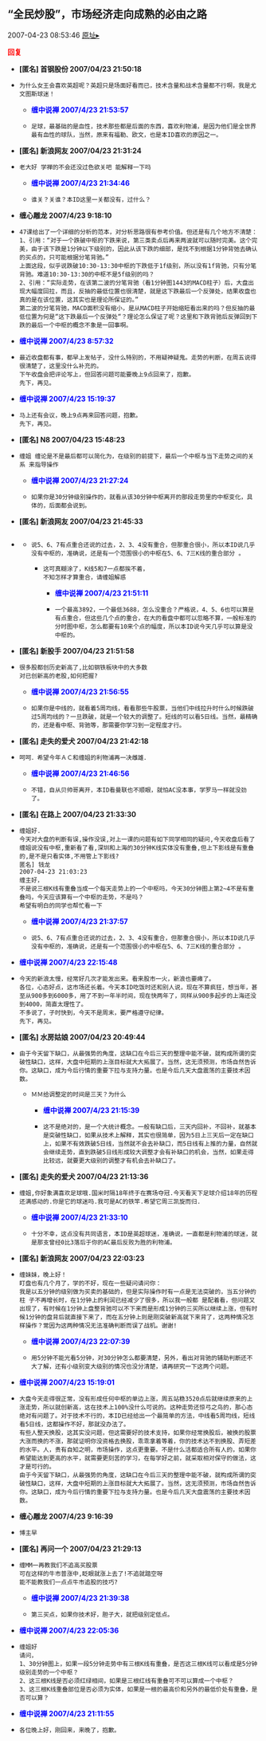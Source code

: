 ## “全民炒股”，市场经济走向成熟的必由之路
2007-04-23 08:53:46
[原址▸](http://www.fxgan.com/chan_time/2007_01_06/504.htm)





**<font color='red'>回复</font>**


- **[匿名] 首钢股份  2007/04/23 21:50:18**
- ```
  为什么女王会喜欢英超呢？英超只是场面好看而已，技术含量和战术含量都不行啊，我是尤文图斯球迷！ 
  ```
   - **<font color='blue'>缠中说禅 2007/4/23 21:53:57</font>**
   - ```
     足球，最基础的是血性，技术那些都是后面的东西，喜欢利物浦，是因为他们是全世界最有血性的球队，当然，原来有福勒、欧文，也是本ID喜欢的原因之一。
     ```
- **[匿名] 新浪网友  2007/04/23 21:31:24**
- ```
  老大好 学禅的不会还没过色欲关吧 能解释一下吗 
  ```
   - **<font color='blue'>缠中说禅 2007/4/23 21:34:46</font>**
   - ```
     谁关？关谁？本ID这里一关都没有，过什么？
     ```
- **缠心雕龙 2007/4/23 9:18:10**
- ```
  47课给出了一个详细的分析的范本，对分析思路很有参考价值。但还是有几个地方不清楚：
  1、引用：“对于一个跌破中枢的下跌来说，第三类卖点后再来两波就可以随时完美。这个完美，由于该下跌是1分钟以下级别的，因此从该下跌的细部，是找不到根据1分钟背弛去确认的买点的，只可能根据分笔背驰。”
  上面这段，似乎说跌破10:30-13:30中枢的下跌低于1f级别，所以没有1f背驰，只有分笔背驰。难道10:30-13:30的中枢不是5f级别的吗？
  2、引用：“实际走势，在该第二波的分笔背驰（看1分钟图1443的MACD柱子）后，大盘出现大幅度回拉，而且，反抽的最低位置也很清楚，就是这下跌最后一个反弹处，结果收盘也真的是在该位置，这其实也是理论所保证的。”
  第二波的分笔背驰，MACD面积没有缩小，是从MACD柱子开始缩短看出来的吗？但反抽的最低位置为何是“这下跌最后一个反弹处“？理论怎么保证了呢？这里和下跌背驰后反弹回到下跌的最后一个中枢的概念不象是一回事啊。
  ```
- **<font color='blue'>缠中说禅 2007/4/23 8:57:32</font>**
- ```
  最近收盘都有事，都早上发帖子，没什么特别的，不用疑神疑鬼。走势的判断，在周五说得很清楚了，这里没什么补充的。
  下午收盘会把评论写上，但回答问题可能要晚上9点回来了，抱歉。
  先下，再见。
  ```
- **<font color='blue'>缠中说禅 2007/4/23 15:19:37</font>**
- ```
  马上还有会议，晚上9点再来回答问题，抱歉。
  先下，再见。
  ```
- **[匿名] N8  2007/04/23 15:48:23**
- ```
  缠姐 缠论是不是最后都可以简化为，在级别的前提下，最后一个中枢与当下走势之间的关系 来指导操作 
  ```
   - **<font color='blue'>缠中说禅 2007/4/23 21:27:24</font>**
   - ```
     如果你是30分钟级别操作的，就看从该30分钟中枢离开的那段走势里的中枢变化，具体的，后面都会说到。
     ```
- **[匿名] 新浪网友  2007/04/23 21:45:33**
- ```

  ```
   - ```
     说5、6、7有点重合还说的过去，2、3、4没有重合，但那重合很小，所以本ID说几乎没有中枢的，准确说，还是有一个范围很小的中枢在5、6、7三K线的重合部分 。 
     ```
      - ```
        这可真糊涂了，K线5和7一点都挨不着，
        不知怎样才算重合，请缠姐解惑
        ```
         - **<font color='blue'>缠中说禅 2007/4/23 21:51:11</font>**
         - ```
           一个最高3892，一个最低3688，怎么没重合？严格说，4、5、6也可以算是有点重合，但这些几个点的重合，在大的看盘中都可以忽略不算，一般标准的分时图中枢，怎么都要有10来个点的幅度，所以本ID说今天几乎可以算是没中枢的。
           ```
- **[匿名] 新股手  2007/04/23 21:51:58**
- ```
  很多股都创历史新高了,比如钢铁板块中的大多数
  对已创新高的老股,如何把握? 
  ```
   - **<font color='blue'>缠中说禅 2007/4/23 21:56:55</font>**
   - ```
     如果你是中线的，就看着5周均线，看看那些牛股票，当他们中线拉升时什么时候跌破过5周均线的？一旦跌破，就是一个较大的调整了。短线的可以看5日线。当然，最精确的，还是看中枢、背驰等，那需要你学习到一定程度才行。
     ```
- **[匿名] 走失的爱犬  2007/04/23 21:42:18**
- ```
  呵呵．希望今年ＡＣ和缠姐的利物浦再一决雌雄． 
  ```
   - **<font color='blue'>缠中说禅 2007/4/23 21:46:56</font>**
   - ```
     不错，自从贝帅哥离开，本ID看曼联也不顺眼，就怕AC没本事，学罗马一样就没劲了。
     ```
- **[匿名] 在路上  2007/04/23 21:33:30**
- ```
  缠姐好.
  今天对大盘的判断有误,操作没误,对上一课的问题有如下同学相同的疑问,今天收盘后看了缠姐说没有中枢,重新看了看,深圳和上海的30分钟K线实体没有重叠,但上下影线是有重叠的,是不是只看实体,不用管上下影线?
  匿名] 钱龙 
  2007-04-23 21:03:23 
  缠主好，
  不是说三根K线有重叠当成一个每天走势上的一个中枢吗，今天30分钟图上第2~4不是有重叠吗，今天应该算有一个中枢的走势，不是吗？
  希望有明白的同学也帮忙看一下 
  ```
   - **<font color='blue'>缠中说禅 2007/4/23 21:37:57</font>**
   - ```
     说5、6、7有点重合还说的过去，2、3、4没有重合，但那重合很小，所以本ID说几乎没有中枢的，准确说，还是有一个范围很小的中枢在5、6、7三K线的重合部分 。
     ```
- **<font color='blue'>缠中说禅 2007/4/23 22:15:48</font>**
- ```
  今天的新浪太慢，经常好几次才能发出来。看来股市一火，新浪也要瘫了。
  各位，心态好点，这市场还长着。今天本ID吃饭时还和别人说，现在不算疯狂，想当年，甚至从900多到6000多，用了不到一年半时间，现在快两年了，同样从900多起步的上海还没到4000，简直太理性了。
  不多说了，子时快到，今天不是周末，要严格遵守纪律。
  先下，再见。
  ```
- **[匿名] 水房姑娘  2007/04/23 20:49:44**
- ```
  由于今天留下缺口，从最强势的角度，这缺口在今后三天的整理中能不破，就构成所谓的突破性缺口，这样，大盘中短期的上涨目标就大大拓展了。当然，这无须预测，市场自然告诉你。这缺口，成为今后行情的重要下拉与支持力量。也是今后几天大盘震荡的主要技术因数。
  ```
   - ```
     ＭＭ给调整定的时间是三天？为什么 
     ```
      - **<font color='blue'>缠中说禅 2007/4/23 21:15:39</font>**
      - ```
        这不是绝对的，是一个大统计概念。一般有缺口后，三天内回补，不回补，就基本是突破性缺口，如果从技术上解释，其实也很简单，因为5日上三天后一定在缺口上，如果不有效跌破5日线，当然就不会去补缺口，而5日线有上推的力量，自然就会继续走势，直到跌破5日线形成较大调整才会有补缺口的机会，当然，如果走得比较远，就要更大级别的调整才有机会去补缺口了。
        ```
- **[匿名] 走失的爱犬  2007/04/23 21:13:36**
- ```
  缠姐,你好象满喜欢足球哦.国米时隔18年终于在赛场夺冠.今天看天下足球介绍18年的历程还满感动的.你是它的球迷吗.我可是AC的铁竿.希望它周三凯旋而归. 
  ```
   - **<font color='blue'>缠中说禅 2007/4/23 21:33:10</font>**
   - ```
     十分不幸，这点没有共同语言，本ID是英超球迷，准确说，一直都是利物浦的球迷，就是那支曾经0比3落后于你的AC最后反败为胜的利物浦。
     ```
- **[匿名] 新浪网友  2007/04/23 22:03:23**
- ```
  缠妹妹，晚上好！
  盯盘也有几个月了，学的不好，现在一些疑问请问你：
  我是以五分钟的级别做为买卖的基础的，但是实际操作时有一点是无法突破的，当五分钟的柱 子不再增长时，在1分钟上的利润已经减少了很多，所以我一般都 是配着看，但问题又出现了，有时候在1分钟上盘整背驰可以不下来而是形成1分钟的三买所以继续上涨，但有时候1分钟的盘背后就直接下来了，而在五分钟上则是刚突破新高就下来背了，这两种情况怎样操作？常因为这两种情况无法准确判断而误了战机。谢谢! 
  ```
   - **<font color='blue'>缠中说禅 2007/4/23 22:07:39</font>**
   - ```
     用5分钟不能光看5分钟，对30分钟怎么都要清楚，另外，看出对背驰的辅助判断还不大了解，还有小级别变大级别的情况也没分清楚，请再研究一下这两个问题。
     ```
- **<font color='blue'>缠中说禅 2007/4/23 15:19:01</font>**
- ```
  大盘今天走得很正常，没有形成任何中枢的单边上涨，周五站稳3520点后就继续原来的上涨走势，所以就创新高，这在技术上100%没什么可说的。这种走势还惊弓之鸟的，那心态绝对有问题了。对于技术不行的，本ID已经给出一个最简单的方法，中线看5周均线，短线看5日线，这都操作不好，那就没办法了。
  有些人整天换股，这其实没问题，但这需要好的技术支持，如果你经常换股后，被换的股票大涨而换的不涨，那就证明你没资格去换股，乖乖拿着等着，你的技术达不到换股、弄短差的水平。人，贵有自知之明，市场操作，这点更重要。不是什么活都适合所有人的，如果你希望能达到更高的水平，就需要更刻苦的学习，在每学好之前，就采取相对保守的做法，这才是可行的。
  由于今天留下缺口，从最强势的角度，这缺口在今后三天的整理中能不破，就构成所谓的突破性缺口，这样，大盘中短期的上涨目标就大大拓展了。当然，这无须预测，市场自然告诉你。这缺口，成为今后行情的重要下拉与支持力量。也是今后几天大盘震荡的主要技术因数。
  ```
- **缠心雕龙 2007/4/23 9:16:39**
- ```
  博主早
  ```
- **[匿名] 再问一个  2007/04/23 21:29:13**
- ```
  缠MM一再教我们不追高买股票
  可在这样的牛市普涨中,眨眼就涨上去了!不追就踏空呀
  能不能教我们一点点牛市追股的技巧?
  ```
   - **<font color='blue'>缠中说禅 2007/4/23 21:39:38</font>**
   - ```
     第三买点，如果你技术好，胆子大，就把级别定低点。
     ```
- **<font color='blue'>缠中说禅 2007/4/23 22:05:36</font>**
- ```
  缠姐好
  请问，
  1、30分钟图上，如果一段5分钟走势中有三根K线有重叠，是否这三根K线可以看成是5分钟级别走势的一个中枢？
  2、这三根K线是否必须红绿相间，如果是三根红线有重叠可不可以算成一个中枢？
  3、这三根K线重叠部位是否必须为实体，如果是一根的最高价和另外的最低价处有重叠，是否可以算？ 
  ```
- **<font color='blue'>缠中说禅 2007/4/23 21:11:55</font>**
- ```
  各位晚上好，刚回来，来晚了，抱歉。
  ```
